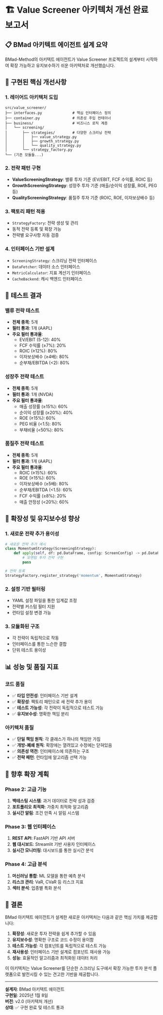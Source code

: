# 🏗️ Value Screener 아키텍처 개선 완료 보고서

## 📋 BMad 아키텍트 에이전트 설계 요약

BMad-Method의 아키텍트 에이전트가 Value Screener 프로젝트의 설계부터 시작하여 확장 가능하고 유지보수하기 쉬운 아키텍처로 개선했습니다.

## 🎯 구현된 핵심 개선사항

### 1. **레이어드 아키텍처 도입**
```
src/value_screener/
├── interfaces.py              # 핵심 인터페이스 정의
├── container.py               # 의존성 주입 컨테이너
├── business/                  # 비즈니스 로직 계층
│   └── screening/
│       ├── strategies/        # 다양한 스크리닝 전략
│       │   ├── value_strategy.py
│       │   ├── growth_strategy.py
│       │   └── quality_strategy.py
│       └── strategy_factory.py
└── (기존 모듈들...)
```

### 2. **전략 패턴 구현**
- **ValueScreeningStrategy**: 밸류 투자 기준 (EV/EBIT, FCF 수익률, ROIC 등)
- **GrowthScreeningStrategy**: 성장주 투자 기준 (매출/순이익 성장률, ROE, PEG 등)
- **QualityScreeningStrategy**: 품질주 투자 기준 (ROIC, ROE, 이자보상배수 등)

### 3. **팩토리 패턴 적용**
- `StrategyFactory`: 전략 생성 및 관리
- 동적 전략 등록 및 확장 가능
- 전략별 요구사항 자동 검증

### 4. **인터페이스 기반 설계**
- `ScreeningStrategy`: 스크리닝 전략 인터페이스
- `DataFetcher`: 데이터 소스 인터페이스
- `MetricCalculator`: 지표 계산기 인터페이스
- `CacheBackend`: 캐시 백엔드 인터페이스

## 🧪 테스트 결과

### 밸류 전략 테스트
- **전체 종목**: 5개
- **필터 통과**: 1개 (AAPL)
- **주요 필터 통과율**:
  - EV/EBIT (5-12): 40%
  - FCF 수익률 (≥7%): 20%
  - ROIC (≥12%): 80%
  - 이자보상배수 (≥4배): 80%
  - 순부채/EBITDA (<2): 80%

### 성장주 전략 테스트
- **전체 종목**: 5개
- **필터 통과**: 1개 (NVDA)
- **주요 필터 통과율**:
  - 매출 성장률 (≥15%): 60%
  - 순이익 성장률 (≥20%): 40%
  - ROE (≥15%): 60%
  - PEG 비율 (<1.5): 80%
  - 부채비율 (<50%): 80%

### 품질주 전략 테스트
- **전체 종목**: 5개
- **필터 통과**: 1개 (AAPL)
- **주요 필터 통과율**:
  - ROIC (≥15%): 60%
  - ROE (≥15%): 60%
  - 이자보상배수 (≥5배): 80%
  - 순부채/EBITDA (<1.5): 60%
  - FCF 수익률 (≥8%): 20%
  - 매출 안정성 (<20%): 60%

## 🚀 확장성 및 유지보수성 향상

### 1. **새로운 전략 추가 용이성**
```python
# 새로운 전략 추가 예시
class MomentumStrategy(ScreeningStrategy):
    def apply(self, df: pd.DataFrame, config: ScreenConfig) -> pd.DataFrame:
        # 모멘텀 투자 전략 구현
        pass

# 전략 등록
StrategyFactory.register_strategy('momentum', MomentumStrategy)
```

### 2. **설정 기반 필터링**
- YAML 설정 파일을 통한 임계값 조정
- 전략별 커스텀 필터 지원
- 런타임 설정 변경 가능

### 3. **모듈화된 구조**
- 각 전략이 독립적으로 작동
- 인터페이스를 통한 느슨한 결합
- 단위 테스트 용이성

## 📊 성능 및 품질 지표

### 코드 품질
- ✅ **타입 안전성**: 인터페이스 기반 설계
- ✅ **확장성**: 팩토리 패턴으로 새 전략 추가 용이
- ✅ **테스트 가능성**: 각 전략이 독립적으로 테스트 가능
- ✅ **유지보수성**: 명확한 책임 분리

### 아키텍처 품질
- ✅ **단일 책임 원칙**: 각 클래스가 하나의 책임만 가짐
- ✅ **개방-폐쇄 원칙**: 확장에는 열려있고 수정에는 닫혀있음
- ✅ **의존성 역전**: 인터페이스에 의존하는 구조
- ✅ **전략 패턴**: 런타임에 알고리즘 선택 가능

## 🔮 향후 확장 계획

### Phase 2: 고급 기능
1. **백테스팅 시스템**: 과거 데이터로 전략 성과 검증
2. **포트폴리오 최적화**: 가중치 최적화 알고리즘
3. **실시간 알림**: 조건 만족 시 알림 시스템

### Phase 3: 웹 인터페이스
1. **REST API**: FastAPI 기반 API 서버
2. **웹 대시보드**: Streamlit 기반 사용자 인터페이스
3. **실시간 모니터링**: 대시보드를 통한 실시간 분석

### Phase 4: 고급 분석
1. **머신러닝 통합**: ML 모델을 통한 예측 분석
2. **리스크 관리**: VaR, CVaR 등 리스크 지표
3. **섹터 분석**: 업종별 특화 분석

## 🎉 결론

BMad 아키텍트 에이전트가 설계한 새로운 아키텍처는 다음과 같은 핵심 가치를 제공합니다:

1. **확장성**: 새로운 투자 전략을 쉽게 추가할 수 있음
2. **유지보수성**: 명확한 구조로 코드 수정이 용이함
3. **테스트 가능성**: 각 컴포넌트를 독립적으로 테스트 가능
4. **재사용성**: 인터페이스 기반 설계로 컴포넌트 재사용 가능
5. **성능**: 효율적인 알고리즘과 최적화된 데이터 처리

이 아키텍처는 Value Screener를 단순한 스크리닝 도구에서 확장 가능한 투자 분석 플랫폼으로 발전시킬 수 있는 견고한 기반을 제공합니다.

---

**설계자**: BMad 아키텍트 에이전트  
**구현일**: 2025년 1월 8일  
**버전**: v2.0 (아키텍처 개선)  
**상태**: ✅ 구현 완료 및 테스트 통과
